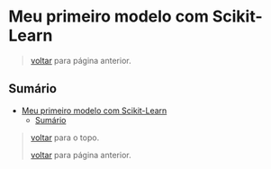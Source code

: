 <!-- markdownlint-disable MD024 -->
<!-- markdownlint-disable MD033 -->

# Meu primeiro modelo com Scikit-Learn

> [voltar](./notes.md) para página anterior.

## Sumário

- [Meu primeiro modelo com Scikit-Learn](#meu-primeiro-modelo-com-scikit-learn)
  - [Sumário](#sumário)

> [voltar](#sumário) para o topo.
>
> [voltar](./notes.md) para página anterior.
